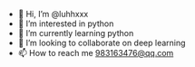 - 👋 Hi, I’m @luhhxxx
- 👀 I’m interested in python
- 🌱 I’m currently learning python
- 💞️ I’m looking to collaborate on deep learning
- 📫 How to reach me 983163476@qq.com

<!---
luhhxxx/luhhxxx is a ✨ special ✨ repository because its `README.md` (this file) appears on your GitHub profile.
You can click the Preview link to take a look at your changes.
--->
